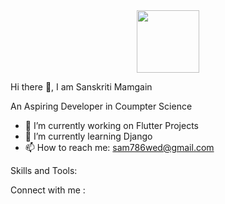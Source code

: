 <div id="header" align="center">
  <img src="https://www.google.co.in/url?sa=i&url=https%3A%2F%2Fdribbble.com%2Fshots%2F3848396-Character-Typing&psig=AOvVaw2RsfdYH2Xl2vbLNvpiRMXa&ust=1725178397528000&source=images&cd=vfe&opi=89978449&ved=0CBMQjRxqFwoTCOD3h7_knogDFQAAAAAdAAAAABBB" width="100"/>
</div>

 Hi there 👋, I am Sanskriti Mamgain

 An Aspiring Developer in Coumpter Science
 
- 🔭 I’m currently working on Flutter Projects
- 🌱 I’m currently learning Django
- 📫 How to reach me: sam786wed@gmail.com

Skills and Tools:

Connect with me :

